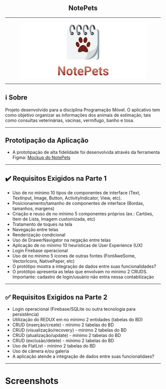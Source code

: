 <h2 align="center">NotePets</h2>

___

<p align="center">
  <img src="https://github.com/brunaoruchi/NotePets/blob/master/screenshots/Logo.png">
</p>

___

## :information_source: Sobre

Projeto desenvolvido para a disciplina Programação Móvel. O aplicativo tem como objetivo organizar as informações dos animais de estimação, tais como consultas veterinárias, vacinas, vermífugo, banho e tosa.

___

## Prototipação da Aplicação

- A prototipação de alta fidelidade foi desenvolvida através da ferramenta Figma: <a href="https://www.figma.com/proto/ghbAoJZueuv7vwwEbfUynJ/ProjetoMobileNotePets?node-id=0%3A3&scaling=min-zoom">Mockup do NotePets</a>

___

## :heavy_check_mark: Requisitos Exigidos na Parte 1

- Uso de no mínimo 10 tipos de componentes de interface (Text, TextInput, Image, Button, ActivityIndicator, View, etc).
- Posicionamento/tamanho de componentes de interface (Bordas, tamanhos, margens)
- Criação e reuso de no mínimo 5 componentes próprios (ex.: Cartões, Item de Lista, Imagem customizada, etc)
- Tratamento de toques na tela
- Navegação entre telas
- Renderização condicional
- Uso de DrawerNavigator na negação entre telas
- Aplicação de no mínimo 10 heurísticas de User Experience (UX)
- Login Firebase operacional
- Uso de no mínimo 5 ícones de outras fontes (FontAweSome, VectorIcons, NativePaper, etc)
- O protótipo mostra a integração de dados entre suas funcionalidades?
- O protótipo apresenta as telas que envolvam no mínimo 2 CRUDS. Importante: cadastro de login/usuário não entra nessa contabilização

___

## :white_check_mark: Requisitos Exigidos na Parte 2

- Login operacional (Firebase/SQLite ou outra tecnologia para persistência)
- Utilização do REDUX em no mínimo 2 entidades (tabelas do BD)
- CRUD (inserção/create) - mínimo 2 tabelas do BD
- CRUD (visualização/recovery) - mínimo 2 tabelas do BD
- CRUD (atualização/update) - mínimo 2 tabelas do BD
- CRUD (exclusão/delete) - mínimo 2 tabelas do BD
- Uso de FlatList - mínimo 2 tabelas do BD
- Uso de câmera e/ou galeria
- A aplicação atende a integração de dados entre suas funcionalidaes?

___

# Screenshots
